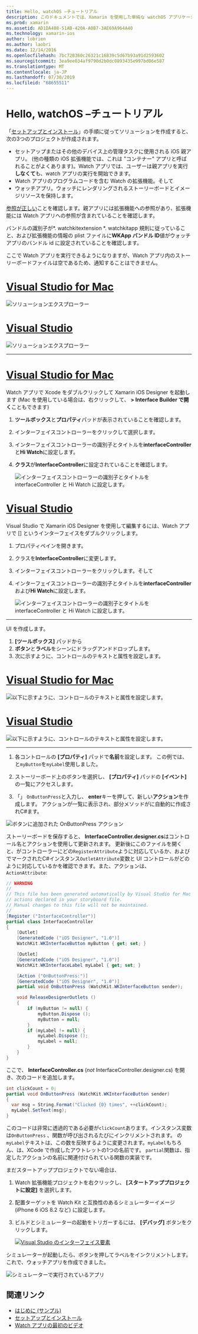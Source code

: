 ```yaml
---
title: Hello, watchOS –チュートリアル
description: このドキュメントでは、Xamarin を使用した単純な watchOS アプリケーションの構築に関するチュートリアルを提供します。 また、Visual Studio と Visual Studio for Mac の両方で作業する方法、ストーリーボードを操作する方法、およびコード内のイベントに応答する方法についても説明します。
ms.prod: xamarin
ms.assetid: AD1DA488-51AB-420A-A0B7-3AE69A964A40
ms.technology: xamarin-ios
author: lobrien
ms.author: laobri
ms.date: 12/14/2016
ms.openlocfilehash: 7bc728360c26321c16839c5d67b93a91d2593602
ms.sourcegitcommit: 3ea9ee034af9790d2b0dc0893435e997bd06e587
ms.translationtype: MT
ms.contentlocale: ja-JP
ms.lasthandoff: 07/30/2019
ms.locfileid: "68655511"
---
```

# <a name="hello-watchos--walkthrough"></a>Hello, watchOS –チュートリアル

「[セットアップとインストール](~/ios/watchos/get-started/installation.md)」の手順に従ってソリューションを作成すると、次の3つのプロジェクトが作成されます。

- セットアップまたはその他のデバイス上の管理タスクに使用される iOS 親アプリ。 (他の種類の iOS 拡張機能では、これは "コンテナー" アプリと呼ばれることがよくあります)。Watch アプリでは、ユーザーは親アプリを実行**しなくて**も、watch アプリの実行を開始できます。
- Watch アプリのプログラムコードを含む Watch の拡張機能。そして
- ウォッチアプリ。ウォッチにレンダリングされるストーリーボードとイメージリソースを保持します。

[参照が正しい](~/ios/watchos/get-started/project-references.md)ことを確認します。親アプリには拡張機能への参照があり、拡張機能には Watch アプリへの参照が含まれていることを確認します。

バンドルの識別子が\*. watchkitextension \*. watchkitapp 規則に従っていること、および拡張機能の情報の plist ファイルに**WKApp バンドル ID**値がウォッチアプリのバンドル id に設定されていることを確認します。

ここで Watch アプリを実行できるようになりますが、Watch アプリ内のストーリーボードファイルは空であるため、通知することはできません。

# <a name="visual-studio-for-mactabmacos"></a>[Visual Studio for Mac](#tab/macos)

![](hello-watch-images/projectstructure.png "ソリューションエクスプローラー")

# <a name="visual-studiotabwindows"></a>[Visual Studio](#tab/windows)

![](hello-watch-images/vs-projectstructure.png "ソリューションエクスプローラー")

-----

# <a name="visual-studio-for-mactabmacos"></a>[Visual Studio for Mac](#tab/macos)
    
Watch アプリで Xcode をダブルクリックして Xamarin iOS Designer を起動します (Mac を使用している場合は、右クリックして、 **> Interface Builder で開く**こともできます)


1.  **ツールボックス**と**プロパティ**パッドが表示されていることを確認します。
1.  インターフェイスコントローラーをクリックして選択します。
1.  インターフェイスコントローラーの識別子とタイトルを**interfaceController**と**Hi Watch**に設定します。
1.  **クラス**が**InterfaceController**に設定されていることを確認します。

    ![](hello-watch-images/interfacecontrollerattributes.png "インターフェイスコントローラーの識別子とタイトルを interfaceController と Hi Watch に設定します。")

# <a name="visual-studiotabwindows"></a>[Visual Studio](#tab/windows)

Visual Studio で Xamarin iOS Designer を使用して編集するには、Watch アプリで [] というインターフェイスをダブルクリックします。

1.  プロパティペインを開きます。
1.  クラスを**InterfaceController**に変更します。
1.  インターフェイスコントローラーをクリックします。そして
1.  インターフェイスコントローラーの識別子とタイトルを**interfaceController**および**Hi Watch**に設定します。

    ![](hello-watch-images/vs-interfacecontrollerattributes.png "インターフェイスコントローラーの識別子とタイトルを interfaceController と Hi Watch に設定します。")

-----


UI を作成します。

1. **[ツールボックス]** パッドから
1. **ボタン**と**ラベル**をシーンにドラッグアンドドロップします。
1. 次に示すように、コントロールのテキストと属性を設定します。

# <a name="visual-studio-for-mactabmacos"></a>[Visual Studio for Mac](#tab/macos)

![](hello-watch-images/draganddrop.png "以下に示すように、コントロールのテキストと属性を設定します。")

# <a name="visual-studiotabwindows"></a>[Visual Studio](#tab/windows)

![](hello-watch-images/vs-draganddrop.png "以下に示すように、コントロールのテキストと属性を設定します。")

-----

1. 各コントロールの **[プロパティ]** パッドで**名前**を設定します。 この例では、と`myButton`を`myLabel`使用しました。

1. ストーリーボード上のボタンを選択し、 **[プロパティ]** パッドの **[イベント]** の一覧にアクセスします。

1. 「」 `OnButtonPress`と入力し、 **enter**キーを押して、新しい**アクション**を作成します。
  アクションが一覧に表示され、部分メソッドがに自動的に作成されC#ます。

![](hello-watch-images/buttonaction.png "ボタンに追加された OnButtonPress アクション")

ストーリーボードを保存すると、 **InterfaceController.designer.cs**はコントロール名とアクションを使用して更新されます。 更新後にこのファイルを開くと、がコントローラーにどの`RegisterAttribute`ように対応しているか、およびでマークされたC#インスタンス`OutletAttribute`変数と UI コントロールがどのように対応しているかを確認できます。また、アクションは、 `ActionAttribute`:

```csharp
// WARNING
//
// This file has been generated automatically by Visual Studio for Mac from the outlets and
// actions declared in your storyboard file.
// Manual changes to this file will not be maintained.
//
[Register ("InterfaceController")]
partial class InterfaceController
{
    [Outlet]
    [GeneratedCode ("iOS Designer", "1.0")]
    WatchKit.WKInterfaceButton myButton { get; set; }

    [Outlet]
    [GeneratedCode ("iOS Designer", "1.0")]
    WatchKit.WKInterfaceLabel myLabel { get; set; }

    [Action ("OnButtonPress:")]
    [GeneratedCode ("iOS Designer", "1.0")]
    partial void OnButtonPress (WatchKit.WKInterfaceButton sender);

    void ReleaseDesignerOutlets ()
    {
        if (myButton != null) {
            myButton.Dispose ();
            myButton = null;
        }
        if (myLabel != null) {
            myLabel.Dispose ();
            myLabel = null;
        }
    }
}
```

ここで、 **InterfaceController.cs** (*not* InterfaceController.designer.cs) を開き、次のコードを追加します。

```csharp
int clickCount = 0;
partial void OnButtonPress (WatchKit.WKInterfaceButton sender)
{
  var msg = String.Format("Clicked {0} times", ++clickCount);
  myLabel.SetText(msg);
}
```

このコードは非常に透過的である必要が`clickCount`あります。インスタンス変数は`OnButtonPress` 、関数が呼び出されるたびにインクリメントされます。 の`myLabel`テキストは、この数を反映するように変更されます。`myLabel`もちろん、は、XCode で作成したアウトレットの1つの名前です。 `partial`関数は、指定したアクションの名前に関連付けられている関数の実装です。

まだスタートアッププロジェクトでない場合は、

1. Watch 拡張機能プロジェクトを右クリックし、 **[スタートアッププロジェクトに設定]** を選択します。

1. 配置ターゲットを Watch Kit と互換性のあるシミュレーターイメージ (iPhone 6 iOS 8.2 など) に設定します。

1. ビルドとシミュレーターの起動をトリガーするには、 **[デバッグ]** ボタンをクリックします。

    [![](hello-watch-images/readytodebug-sml.png "Visual Studio のインターフェイス要素")](hello-watch-images/readytodebug.png#lightbox)

シミュレーターが起動したら、ボタンを押してラベルをインクリメントします。
これで、ウォッチアプリを作成できました。

![](hello-watch-images/running.png "シミュレーターで実行されているアプリ")


## <a name="related-links"></a>関連リンク

- [はじめに (サンプル)](https://docs.microsoft.com/samples/xamarin/ios-samples/watchkit-gettingstarted)
- [セットアップとインストール](~/ios/watchos/get-started/installation.md)
- [Watch アプリの最初のビデオ](https://blog.xamarin.com/your-first-watch-kit-app/)
